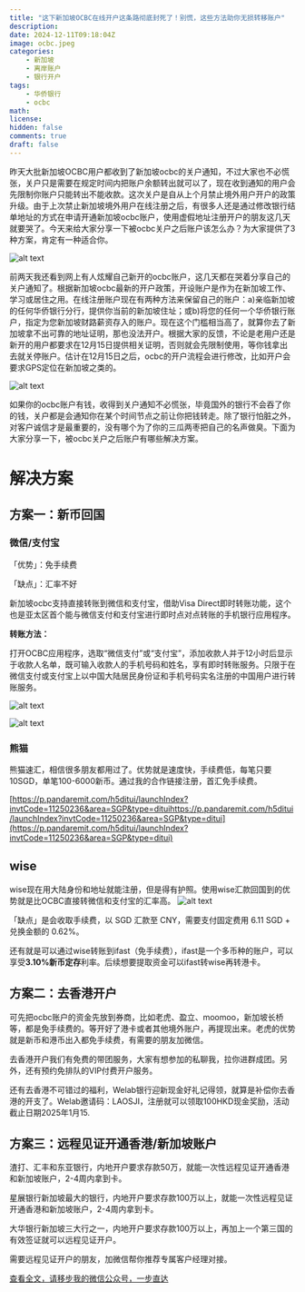 ```yaml
---
title: "这下新加坡OCBC在线开户这条路彻底封死了！别慌，这些方法助你无损转移账户"
description: 
date: 2024-12-11T09:18:04Z
image: ocbc.jpeg
categories:
    - 新加坡
    - 离岸账户
    - 银行开户
tags:
    - 华侨银行
    - ocbc
math: 
license: 
hidden: false
comments: true
draft: false
---
```


昨天大批新加坡OCBC用户都收到了新加坡ocbc的关户通知，不过大家也不必慌张，关户只是需要在规定时间内把账户余额转出就可以了，现在收到通知的用户会先限制你账户只能转出不能收款。这次关户是自从上个月禁止境外用户开户的政策升级。由于上次禁止新加坡境外用户在线注册之后，有很多人还是通过修改银行结单地址的方式在申请开通新加坡ocbc账户，使用虚假地址注册开户的朋友这几天就要哭了。今天来给大家分享一下被ocbc关户之后账户该怎么办？为大家提供了3种方案，肯定有一种适合你。

![alt text](image.png)

前两天我还看到网上有人炫耀自己新开的ocbc账户，这几天都在哭着分享自己的关户通知了。根据新加坡ocbc最新的开户政策，开设账户是作为在新加坡工作、学习或居住之用。在线注册账户现在有两种方法来保留自己的账户：a)亲临新加坡的任何华侨银行分行，提供你当前的新加坡住址；或b)将您的任何一个华侨银行账户，指定为您新加坡财路薪资存入的账户。现在这个门槛相当高了，就算你去了新加坡拿不出可靠的地址证明，那也没法开户。根据大家的反馈，不论是老用户还是新开的用户都要求在12月15日提供相关证明，否则就会先限制使用，等你钱拿出去就关停账户。估计在12月15日之后，ocbc的开户流程会进行修改，比如开户会要求GPS定位在新加坡之类的。

![alt text](image-1.png)

如果你的ocbc账户有钱，收得到关户通知不必慌张，毕竟国外的银行不会吞了你的钱，关户都是会通知你在某个时间节点之前让你把钱转走。除了银行怕脏之外，对客户诚信才是最重要的，没有哪个为了你的三瓜两枣把自己的名声做臭。下面为大家分享一下，被ocbc关户之后账户有哪些解决方案。

# 解决方案

## 方案一：新币回国

### 微信/支付宝

「优势」：免手续费

「缺点」：汇率不好

新加坡ocbc支持直接转账到微信和支付宝，借助Visa Direct即时转账功能，这个也是亚太区首个能与微信支付和支付宝进行即时点对点转账的手机银行应用程序。

**转账方法：**

打开OCBC应用程序，选取“微信支付”或“支付宝”，添加收款人并于12小时后显示于收款人名单，既可输入收款人的手机号码和姓名，享有即时转账服务。只限于在微信支付或支付宝上以中国大陆居民身份证和手机号码实名注册的中国用户进行转账服务。

![alt text](image-2.png)

![alt text](image-3.png)

### 熊猫

熊猫速汇，相信很多朋友都用过了。优势就是速度快，手续费低，每笔只要10SGD，单笔100-6000新币。通过我的合作链接注册，首汇免手续费。

[https://p.pandaremit.com/h5ditui/launchIndex?invtCode=11250236&area=SGP&type=dituihttps://p.pandaremit.com/h5ditui/launchIndex?invtCode=11250236&area=SGP&type=ditui](https://p.pandaremit.com/h5ditui/launchIndex?invtCode=11250236&area=SGP&type=ditui)

## wise

wise现在用大陆身份和地址就能注册，但是得有护照。使用wise汇款回国到的优势就是比OCBC直接转微信和支付宝的汇率高。
![alt text](image-4.png)

「缺点」是会收取手续费，以 SGD 汇款至 CNY，需要支付固定费用 6.11 SGD + 兑换金额的 0.62%。

还有就是可以通过wise转账到ifast（免手续费），ifast是一个多币种的账户，可以享受**3.10%新币定存**利率。后续想要提取资金可以ifast转wise再转港卡。

## 方案二：去香港开户

可先把ocbc账户的资金先放到券商，比如老虎、盈立、moomoo，新加坡长桥等，都是免手续费的。等开好了港卡或者其他境外账户，再提现出来。老虎的优势就是新币和港币出入都免手续费，有需要的朋友加微信。

去香港开户我们有免费的带团服务，大家有想参加的私聊我，拉你进群成团。另外，还有预约免排队的VIP付费开户服务。

还有去香港不可错过的福利，Welab银行迎新现金好礼记得领，就算是补偿你去香港的开支了。Welab邀请码：LAOSJI，注册就可以领取100HKD现金奖励，活动截止日期2025年1月15.

## 方案三：远程见证开通香港/新加坡账户

渣打、汇丰和东亚银行，内地开户要求存款50万，就能一次性远程见证开通香港和新加坡账户，2-4周内拿到卡。

星展银行新加坡最大的银行，内地开户要求存款100万以上，就能一次性远程见证开通香港和新加坡账户，2-4周内拿到卡。

大华银行新加坡三大行之一，内地开户要求存款100万以上，再加上一个第三国的有效签证就可以远程见证开户。

需要远程见证开户的朋友，加微信帮你推荐专属客户经理对接。

[查看全文，请移步我的微信公众号，一步直达](https://mp.weixin.qq.com/s/R2fIODc14WauLDIe2fLPUA)